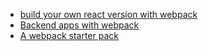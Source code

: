 

* [build your own react version with webpack](http://dev.topheman.com/make-your-react-production-minified-version-with-webpack/)
* [Backend apps with webpack](http://jlongster.com/Backend-Apps-with-Webpack--Part-I)
* [A webpack starter pack](http://krasimirtsonev.com/blog/article/a-modern-react-starter-pack-based-on-webpack)
<!--stackedit_data:
eyJoaXN0b3J5IjpbNjIwNTQxODE0XX0=
-->